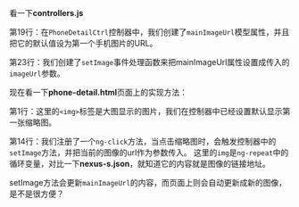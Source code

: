 看一下**controllers.js**

第19行：在```PhoneDetailCtrl```控制器中，我们创建了```mainImageUrl```模型属性，并且把它的默认值设为第一个手机图片的URL。

第23行：我们创建了```setImage```事件处理函数来把mainImageUrl属性设置成传入的```imageUrl```参数。

现在看一下**phone-detail.html**页面上的实现方法：

第1行：这里的```<img>```标签是大图显示的图片，我们在控制器中已经设置默认显示第一张缩略图。

第14行：我们注册了一个```ng-click```方法，当点击缩略图时，会触发控制器中的```setImage```方法，并把当前的图像的url作为参数传入。
这里的```img```是```ng-repeat```中的循环变量，对比一下**nexus-s.json**，就知道它的内容就是图像的链接地址。

setImage方法会更新```mainImageUrl```的内容，而页面上则会自动更新成新的图像，是不是很方便？